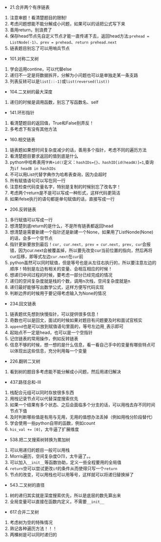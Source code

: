 - 21.合并两个有序链表
1. 注意审题！看清楚题目的限制!
2. 考虑问题想能不能分解成小问题，如果可以的话把公式写下来
3. 善用return，别浪费了
4. 保存head节点先自定义节点才能一直传递下去，返回head方法:`prehead = ListNode(-1)`、`prev = prehead`、`return prehead.next`
5. 链表题目别忘了可以用哨兵节点

- 101.对称二叉树
1. 学会运用contine，可以代替else
2. 递归不一定是将数据拆开，分解为小问题也可以是单独走某一条支路
3. 列表反转可以是`list[::-1]`或`list(reversed(list))`


- 104.二叉树的最大深度
1. 递归的时候是调用函数，别忘了写函数名、self

- 141.环形指针
1. 看清楚题目的返回值，True和False别弄反！
2. 多考虑下有没有其他方法

- 160.相交链表
1. 链表题如果想时间复杂度减少的话，善用多个指针，考虑不同的遍历方法
2. 看清楚题目要求返回的值到底是什么
3. python中哈希表用`字典+id()`定义：`hashIDs={}`、`hashID[id(headA)]=1`,查询为`if headB in hashIDs`
4. 不可以用List代替字典作为哈希表查询，因为会超时
5. 所有赋值语句可以写在同一行
6. 注意检查代码变量名字，特别是复制的时候别忘了改名字！
7. 考虑两个return是不是可以写成一种形式，这样代码更简洁
8. 如果ifelse执行的语句都是单句赋值的话，直接写成一行

- 206.反转链表
1. 多行赋值可以写成一行
2. 想清楚到底return的是什么，不是所有链表都返回head
3. 想清楚是需要新建一个指针还是新建一个None，如果用了ListNonde(None)的话，会多一个空节点
4. 指针更新要放到最后！`cur, cur.next, prev = cur.next, prev, cur`会报错，因为cur.next会被覆盖掉，所以要先改变cur当前位置的指向，然后再将cur后移，即等式左边`cur.next`在`cur`前
5. python虽然可以同时赋值，但是等号也是从左往右执行的，所以要注意左边的顺序！特别是左边有相关的变量、会相互相应的时候！
6. 想递归中间过程的时候，要考虑一部分已经完成的情况
7. 递归的空间复杂度就是栈的个数，调用n次栈，空间复杂度就是n
8. 递归最好能够写出数学公式，这样方便写代码实现
9. 判断边界的时候用于要记得考虑输入为None的情况

- 234.回文链表
1. 链表题优先想到快慢指针，可以提供很多信息！
2. 奇数也可以是回文，面试的时候如果对题目有问题要及时和面试官核实
3. `append`也是可以放到赋值语句里面的，等号左边用`_`表示即可
4. 起始点不一定是head，也可以是一个空指针
5. 记住链表的常用操作，例如反转链表
6. 信息不够的时候，想一想的是什么信息，看一看自己手中的变量有哪些特点可以体现出这些信息，充分利用每一个变量

- 226.翻转二叉树
1. 看到树的题目多考虑能不能分解成小问题，然后用递归解决

- 437.路径总和-III
1. 栈配合元组可以同时存放很多东西
2. 用栈记录节点可以代替深度搜索优先
3. 如果一个结果有多个状态、之后会面临多个分支的话，可以用栈去存不同时间节点下值
4. 及时判断哪些值是有用与无用，无用的值想办法丢掉（例如用栈分阶段替代）
5. 学会使用一些python自带的函数，例如count
6. `his_val += [0]`，太牛逼了扩展维度

- 538.把二叉搜索树转换为累加树
1. 可以用递归的题目一般可以用栈
2. Morris遍历，空间复杂度O(1)，太牛逼了。。
3. 可以加入`__init__`等函数协助，定义一些全程要用的全局值
4. `return`空可以尝试更改`if`的条件从而使得只写一个`return`
5. 节点的改变，可以用栈也可以用等号，这样就可以将递归替换掉了

- 543.二叉树的直径
1. 树的递归其实就是深度搜索优先，所以是底层的数先算出来
2. 全局变量可以直接在函数内定义，不需要`__init__`

- 617.合并二叉树
1. 考虑树为空的特殊情况
2. 熟记各种遍历方法！！！
3. 两棵树是可以同时递归的